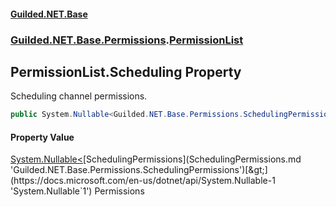 #### [Guilded.NET.Base](Guilded_NET_Base.md 'Guilded.NET.Base')
### [Guilded.NET.Base.Permissions](Guilded_NET_Base.md#Guilded_NET_Base_Permissions 'Guilded.NET.Base.Permissions').[PermissionList](PermissionList.md 'Guilded.NET.Base.Permissions.PermissionList')
## PermissionList.Scheduling Property
Scheduling channel permissions.  
```csharp
public System.Nullable<Guilded.NET.Base.Permissions.SchedulingPermissions> Scheduling { get; set; }
```
#### Property Value
[System.Nullable&lt;](https://docs.microsoft.com/en-us/dotnet/api/System.Nullable-1 'System.Nullable`1')[SchedulingPermissions](SchedulingPermissions.md 'Guilded.NET.Base.Permissions.SchedulingPermissions')[&gt;](https://docs.microsoft.com/en-us/dotnet/api/System.Nullable-1 'System.Nullable`1')
Permissions
